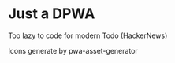 # Just a DPWA 

Too lazy to code for modern Todo (HackerNews)

Icons generate by pwa-asset-generator